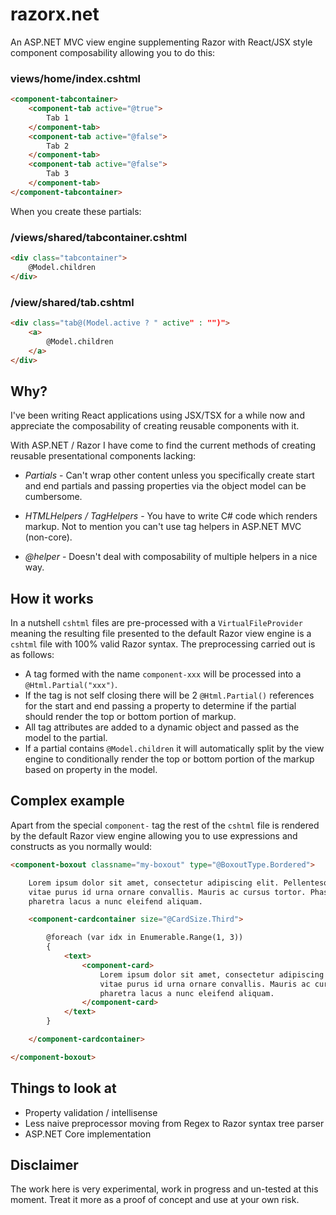 # razorx.net

An ASP.NET MVC view engine supplementing Razor with React/JSX style component composability allowing you to do this:

### views/home/index.cshtml

```html
<component-tabcontainer>
    <component-tab active="@true">
        Tab 1
    </component-tab>
    <component-tab active="@false">
        Tab 2
    </component-tab>
    <component-tab active="@false">
        Tab 3
    </component-tab>
</component-tabcontainer>
```

When you create these partials:

### /views/shared/tabcontainer.cshtml

```html
<div class="tabcontainer">
    @Model.children
</div>
```

### /view/shared/tab.cshtml
```html
<div class="tab@(Model.active ? " active" : "")">
    <a>
        @Model.children
    </a>
</div>
```

## Why?

I've been writing React applications using JSX/TSX for a while now and appreciate the composability of creating reusable components with it. 

With ASP.NET / Razor I have come to find the current methods of creating reusable presentational components lacking:

- *Partials* - Can't wrap other content unless you specifically create start and end partials and passing properties via the object model can be cumbersome.

- *HTMLHelpers / TagHelpers* - You have to write C# code which renders markup. Not to mention you can't use tag helpers in ASP.NET MVC (non-core).

- *@helper* - Doesn't deal with composability of multiple helpers in a nice way.

## How it works

In a nutshell `cshtml` files are pre-processed with a `VirtualFileProvider` meaning the resulting file presented to the default Razor view engine is a `cshtml` file with 100% valid Razor syntax. The preprocessing carried out is as follows:

- A tag formed with the name `component-xxx` will be processed into a `@Html.Partial("xxx")`.
- If the tag is not self closing there will be 2 `@Html.Partial()` references for the start and end passing a property to determine if the partial should render the top or bottom portion of markup.
- All tag attributes are added to a dynamic object and passed as the model to the partial.
- If a partial contains `@Model.children` it will automatically split by the view engine to conditionally render the top or bottom portion of the markup based on property in the model.

## Complex example

Apart from the special `component-` tag the rest of the `cshtml` file is rendered by the default Razor view engine allowing you to use expressions and constructs as you normally would:

```html
<component-boxout classname="my-boxout" type="@BoxoutType.Bordered">

    Lorem ipsum dolor sit amet, consectetur adipiscing elit. Pellentesque
    vitae purus id urna ornare convallis. Mauris ac cursus tortor. Phasellus
    pharetra lacus a nunc eleifend aliquam.

    <component-cardcontainer size="@CardSize.Third">

        @foreach (var idx in Enumerable.Range(1, 3))
        {
            <text>
                <component-card>
                    Lorem ipsum dolor sit amet, consectetur adipiscing elit. Pellentesque
                    vitae purus id urna ornare convallis. Mauris ac cursus tortor. Phasellus
                    pharetra lacus a nunc eleifend aliquam.
                </component-card>
            </text>
        }

    </component-cardcontainer>

</component-boxout>
```

## Things to look at

- Property validation / intellisense
- Less naive preprocessor moving from Regex to Razor syntax tree parser
- ASP.NET Core implementation

## Disclaimer

The work here is very experimental, work in progress and un-tested at this moment. Treat it more as a proof of concept and use at your own risk.
